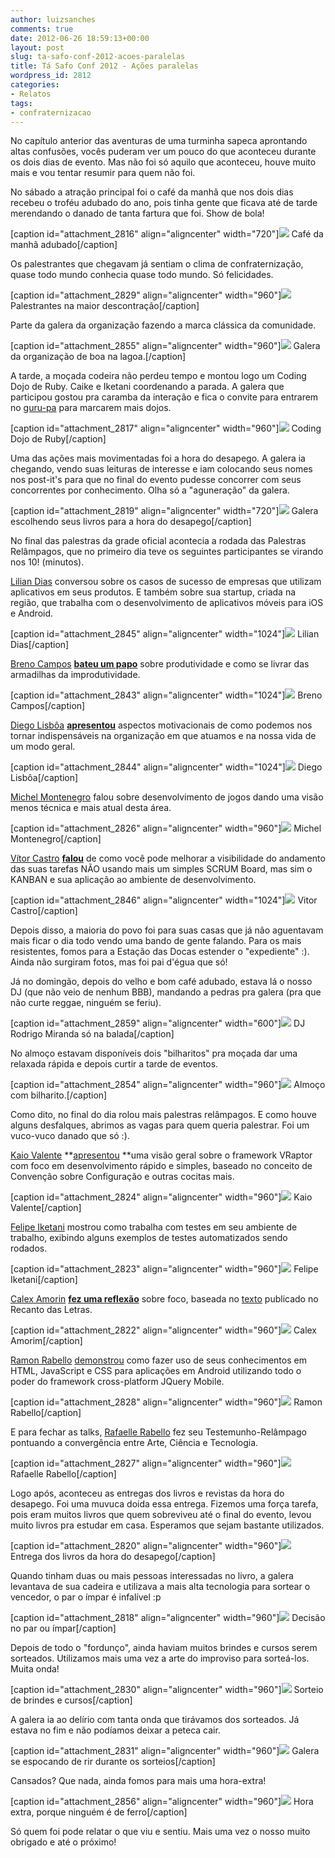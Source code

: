 ```yaml
---
author: luizsanches
comments: true
date: 2012-06-26 18:59:13+00:00
layout: post
slug: ta-safo-conf-2012-acoes-paralelas
title: Tá Safo Conf 2012 - Ações paralelas
wordpress_id: 2812
categories:
- Relatos
tags:
- confraternizacao
---
```


No capítulo anterior das aventuras de uma turminha sapeca aprontando altas confusões, vocês puderam ver um pouco do que aconteceu durante os dois dias de evento. Mas não foi só aquilo que aconteceu, houve muito mais e vou tentar resumir para quem não foi.




No sábado a atração principal foi o café da manhã que nos dois dias recebeu o troféu adubado do ano, pois tinha gente que ficava até de tarde merendando o danado de tanta fartura que foi. Show de bola!




[caption id="attachment_2816" align="aligncenter" width="720"][![](http://tasafo.files.wordpress.com/2012/06/cafe_da_manha.jpg)](http://tasafo.files.wordpress.com/2012/06/cafe_da_manha.jpg) Café da manhã adubado[/caption]

Os palestrantes que chegavam já sentiam o clima de confraternização, quase todo mundo conhecia quase todo mundo. Só felicidades.

<!-- more -->

[caption id="attachment_2829" align="aligncenter" width="960"][![](http://tasafo.files.wordpress.com/2012/06/palestrantes.jpg)](http://tasafo.files.wordpress.com/2012/06/palestrantes.jpg) Palestrantes na maior descontração[/caption]

Parte da galera da organização fazendo a marca clássica da comunidade.

[caption id="attachment_2855" align="aligncenter" width="960"][![](http://tasafo.files.wordpress.com/2012/06/galera_organizacao.jpg)](http://tasafo.files.wordpress.com/2012/06/galera_organizacao.jpg) Galera da organização de boa na lagoa.[/caption]


A tarde, a moçada codeira não perdeu tempo e montou logo um Coding Dojo de Ruby. Caike e Iketani coordenando a parada. A galera que participou gostou pra caramba da interação e fica o convite para entrarem no [guru-pa](https://groups.google.com/forum/?hl=pt-BR&fromgroups#!forum/guru-pa) para marcarem mais dojos.




[caption id="attachment_2817" align="aligncenter" width="960"][![](http://tasafo.files.wordpress.com/2012/06/coding_dojo_ruby.jpg)](http://tasafo.files.wordpress.com/2012/06/coding_dojo_ruby.jpg) Coding Dojo de Ruby[/caption]


Uma das ações mais movimentadas foi a hora do desapego. A galera ia chegando, vendo suas leituras de interesse e iam colocando seus nomes nos post-it's para que no final do evento pudesse concorrer com seus concorrentes por conhecimento. Olha só a "aguneração" da galera.




[caption id="attachment_2819" align="aligncenter" width="720"][![](http://tasafo.files.wordpress.com/2012/06/horadodesapego.jpg)](http://tasafo.files.wordpress.com/2012/06/horadodesapego.jpg) Galera escolhendo seus livros para a hora do desapego[/caption]


No final das palestras da grade oficial acontecia a rodada das Palestras Relâmpagos, que no primeiro dia teve os seguintes participantes se virando nos 10! (minutos).




[Lilian Dias](https://twitter.com/lilian_dias) conversou sobre os casos de sucesso de empresas que utilizam aplicativos em seus produtos. E também sobre sua startup, criada na região, que trabalha com o desenvolvimento de aplicativos móveis para iOS e Android.




[caption id="attachment_2845" align="aligncenter" width="1024"][![](http://tasafo.files.wordpress.com/2012/06/lt_lilian.jpg)](http://tasafo.files.wordpress.com/2012/06/lt_lilian.jpg) Lilian Dias[/caption]


[Breno Campos](http://www.facebook.com/brenobcampos) **[bateu um papo](http://www.slideshare.net/CoyoTI/apresentao-t-safo-conf-2012)** sobre produtividade e como se livrar das armadilhas da improdutividade.




[caption id="attachment_2843" align="aligncenter" width="1024"][![](http://tasafo.files.wordpress.com/2012/06/lt_breno.jpg)](http://tasafo.files.wordpress.com/2012/06/lt_breno.jpg) Breno Campos[/caption]


[Diego Lisbôa](http://www.facebook.com/diego.lisboa.92) **[apresentou](http://www.slideshare.net/CoyoTI/o-quanto-voc-se-considera-importante-em-sua-organizao)** aspectos motivacionais de como podemos nos tornar indispensáveis na organização em que atuamos e na nossa vida de um modo geral.




[caption id="attachment_2844" align="aligncenter" width="1024"][![](http://tasafo.files.wordpress.com/2012/06/lt_diego.jpg)](http://tasafo.files.wordpress.com/2012/06/lt_diego.jpg) Diego Lisbôa[/caption]


[Michel Montenegro](https://twitter.com/bacharelmichel) falou sobre desenvolvimento de jogos dando uma visão menos técnica e mais atual desta área.




[caption id="attachment_2826" align="aligncenter" width="960"][![](http://tasafo.files.wordpress.com/2012/06/lt_michel_montenegro.jpg)](http://tasafo.files.wordpress.com/2012/06/lt_michel_montenegro.jpg) Michel Montenegro[/caption]


[Vítor Castro](https://twitter.com/castro_vitor) **[falou](http://www.slideshare.net/CoyoTI/otimizando-scrumboard-com-kanban-13286289)** de como você pode melhorar a visibilidade do andamento das suas tarefas NÃO usando mais um simples SCRUM Board, mas sim o KANBAN e sua aplicação ao ambiente de desenvolvimento.




[caption id="attachment_2846" align="aligncenter" width="1024"][![](http://tasafo.files.wordpress.com/2012/06/lt_vitor.jpg)](http://tasafo.files.wordpress.com/2012/06/lt_vitor.jpg) Vitor Castro[/caption]

Depois disso, a maioria do povo foi para suas casas que já não aguentavam mais ficar o dia todo vendo uma bando de gente falando. Para os mais resistentes, fomos para a Estação das Docas estender o "expediente" :). Ainda não surgiram fotos, mas foi pai d'égua que só!

Já no domingão, depois do velho e bom café adubado, estava lá o nosso DJ (que não veio de nenhum BBB), mandando a pedras pra galera (pra que não curte reggae, ninguém se feriu).

[caption id="attachment_2859" align="aligncenter" width="600"][![](http://tasafo.files.wordpress.com/2012/06/dj_rodrigo.jpg)](http://tasafo.files.wordpress.com/2012/06/dj_rodrigo.jpg) DJ Rodrigo Miranda só na balada[/caption]


No almoço estavam disponíveis dois "bilharitos" pra moçada dar uma relaxada rápida e depois curtir a tarde de eventos.




[caption id="attachment_2854" align="aligncenter" width="960"][![](http://tasafo.files.wordpress.com/2012/06/almoco.jpg)](http://tasafo.files.wordpress.com/2012/06/almoco.jpg) Almoço com bilharito.[/caption]


Como dito, no final do dia rolou mais palestras relâmpagos. E como houve alguns desfalques, abrimos as vagas para quem queria palestrar. Foi um vuco-vuco danado que só :).




[Kaio Valente](https://twitter.com/kaiovalente) **[apresentou](http://www.slideshare.net/kaiovalente/vraptor-alta-produtividade-no-desenvolvimento-web-em-java) **uma visão geral sobre o framework VRaptor com foco em desenvolvimento rápido e simples, baseado no conceito de Convenção sobre Configuração e outras cocitas mais.




[caption id="attachment_2824" align="aligncenter" width="960"][![](http://tasafo.files.wordpress.com/2012/06/lt_kaio_valente.jpg)](http://tasafo.files.wordpress.com/2012/06/lt_kaio_valente.jpg) Kaio Valente[/caption]


[Felipe Iketani](https://twitter.com/felipe_ik) mostrou como trabalha com testes em seu ambiente de trabalho, exibindo alguns exemplos de testes automatizados sendo rodados.




[caption id="attachment_2823" align="aligncenter" width="960"][![](http://tasafo.files.wordpress.com/2012/06/lt_felipe_iketani.jpg)](http://tasafo.files.wordpress.com/2012/06/lt_felipe_iketani.jpg) Felipe Iketani[/caption]


[Calex Amorin](https://twitter.com/CalexAmorim) **[fez uma reflexão](http://www.slideshare.net/calexamorim/o-poder-do-foco)** sobre foco, baseada no [texto](http://www.recantodasletras.com.br/pensamentos/3715797) publicado no Recanto das Letras.




[caption id="attachment_2822" align="aligncenter" width="960"][![](http://tasafo.files.wordpress.com/2012/06/lt_calex.jpg)](http://tasafo.files.wordpress.com/2012/06/lt_calex.jpg) Calex Amorim[/caption]


[Ramon Rabello](https://twitter.com/ramonrabello) [demonstrou](http://www.slideshare.net/ramonrabello/desenvolvimento-web-para-android) como fazer uso de seus conhecimentos em HTML, JavaScript e CSS para aplicações em Android utilizando todo o poder do framework cross-platform JQuery Mobile.




[caption id="attachment_2828" align="aligncenter" width="960"][![](http://tasafo.files.wordpress.com/2012/06/lt_ramon_rabello.jpg)](http://tasafo.files.wordpress.com/2012/06/lt_ramon_rabello.jpg) Ramon Rabello[/caption]


E para fechar as talks, [Rafaelle Rabello](http://www.facebook.com/rafaelle.ribeirorabello) fez seu Testemunho-Relâmpago pontuando a convergência entre Arte, Ciência e Tecnologia.




[caption id="attachment_2827" align="aligncenter" width="960"][![](http://tasafo.files.wordpress.com/2012/06/lt_rafaelle_rabello.jpg)](http://tasafo.files.wordpress.com/2012/06/lt_rafaelle_rabello.jpg) Rafaelle Rabello[/caption]


Logo após, aconteceu as entregas dos livros e revistas da hora do desapego. Foi uma muvuca doida essa entrega. Fizemos uma força tarefa, pois eram muitos livros que quem sobreviveu até o final do evento, levou muito livros pra estudar em casa. Esperamos que sejam bastante utilizados.




[caption id="attachment_2820" align="aligncenter" width="960"][![](http://tasafo.files.wordpress.com/2012/06/horadodesapego_entrega.jpg)](http://tasafo.files.wordpress.com/2012/06/horadodesapego_entrega.jpg) Entrega dos livros da hora do desapego[/caption]


Quando tinham duas ou mais pessoas interessadas no livro, a galera levantava de sua cadeira e utilizava a mais alta tecnologia para sortear o vencedor, o par o ímpar é infalível :p




[caption id="attachment_2818" align="aligncenter" width="960"][![](http://tasafo.files.wordpress.com/2012/06/horadodesapegao_par_ou_impar.jpg)](http://tasafo.files.wordpress.com/2012/06/horadodesapegao_par_ou_impar.jpg) Decisão no par ou ímpar[/caption]


Depois de todo o "fordunço", ainda haviam muitos brindes e cursos serem sorteados. Utilizamos mais uma vez a arte do improviso para sorteá-los. Muita onda!




[caption id="attachment_2830" align="aligncenter" width="960"][![](http://tasafo.files.wordpress.com/2012/06/sorteios_brindes.jpg)](http://tasafo.files.wordpress.com/2012/06/sorteios_brindes.jpg) Sorteio de brindes e cursos[/caption]


A galera ia ao delírio com tanta onda que tirávamos dos sorteados. Já estava no fim e não podíamos deixar a peteca cair.




[caption id="attachment_2831" align="aligncenter" width="960"][![](http://tasafo.files.wordpress.com/2012/06/sorteios_plateia.jpg)](http://tasafo.files.wordpress.com/2012/06/sorteios_plateia.jpg) Galera se espocando de rir durante os sorteios[/caption]

Cansados? Que nada, ainda fomos para mais uma hora-extra!

[caption id="attachment_2856" align="aligncenter" width="960"][![](http://tasafo.files.wordpress.com/2012/06/hora_extra.jpg)](http://tasafo.files.wordpress.com/2012/06/hora_extra.jpg) Hora extra, porque ninguém é de ferro[/caption]


Só quem foi pode relatar o que viu e sentiu. Mais uma vez o nosso muito obrigado e até o próximo!
